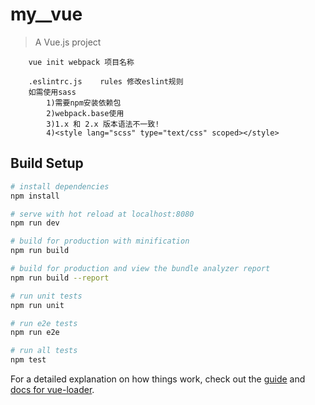 # my__vue

> A Vue.js project

```
	vue init webpack 项目名称
```

```
	.eslintrc.js	rules 修改eslint规则
	如需使用sass 
		1)需要npm安装依赖包
		2)webpack.base使用
		3)1.x 和 2.x 版本语法不一致!
		4)<style lang="scss" type="text/css" scoped></style>
```


## Build Setup

``` bash
# install dependencies
npm install

# serve with hot reload at localhost:8080
npm run dev

# build for production with minification
npm run build

# build for production and view the bundle analyzer report
npm run build --report

# run unit tests
npm run unit

# run e2e tests
npm run e2e

# run all tests
npm test
```

For a detailed explanation on how things work, check out the [guide](http://vuejs-templates.github.io/webpack/) and [docs for vue-loader](http://vuejs.github.io/vue-loader).
